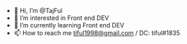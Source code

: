 - 👋 Hi, I’m @TajFul
- 👀 I’m interested in Front end DEV
- 🌱 I’m currently learning Front end DEV
- 📫 How to reach me tiful1998@gmail.com / DC: tiful#1835
<!---
TajFul/TajFul is a ✨ special ✨ repository because its `README.md` (this file) appears on your GitHub profile.
You can click the Preview link to take a look at your changes.
--->
